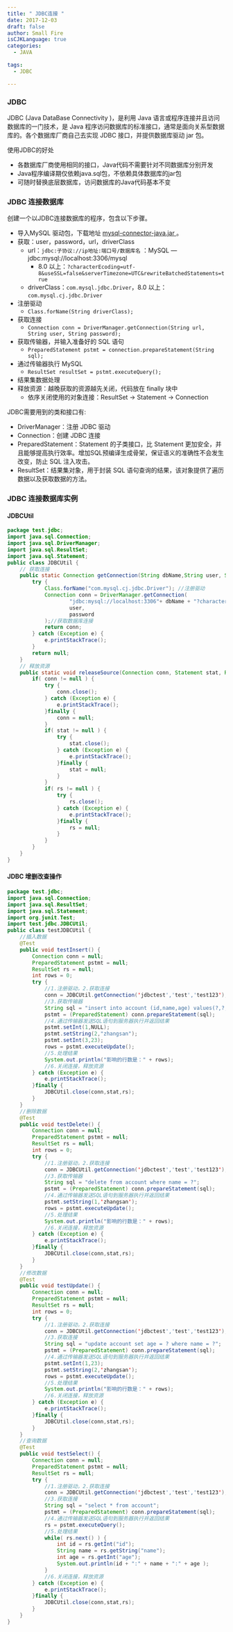 ```yaml
---
title: " JDBC连接 "
date: 2017-12-03
draft: false
author: Small Fire
isCJKLanguage: true
categories: 
  - JAVA

tags: 
  - JDBC

---
```


### JDBC 

JDBC (Java DataBase Connectivity )，是利用 Java 语言或程序连接并且访问数据库的一门技术，是 Java 程序访问数据库的标准接口，通常是面向关系型数据库的。各个数据库厂商自己去实现 JDBC 接口，并提供数据库驱动 jar 包。

使用JDBC的好处

- 各数据库厂商使用相同的接口，Java代码不需要针对不同数据库分别开发
- Java程序编译期仅依赖java.sql包，不依赖具体数据库的jar包
- 可随时替换底层数据库，访问数据库的Java代码基本不变

### JDBC 连接数据库

创建一个以JDBC连接数据库的程序，包含以下步骤。

- 导入MySQL 驱动包，下载地址 [mysql-connector-java.jar ](https://dev.mysql.com/downloads/connector/j/) 。
- 获取：user，password，url，driverClass
  - url：`jdbc:子协议://ip地址:端口号/数据库名` ：MySQL — jdbc:mysql://localhost:3306/mysql
    - 8.0 以上：`?characterEcoding=utf-8&useSSL=false&serverTimezone=UTC&rewriteBatchedStatements=true`
  - driverClass：`com.mysql.jdbc.Driver`，8.0 以上：`com.mysql.cj.jdbc.Driver`
- 注册驱动
  - `Class.forName(String driverClass);`
- 获取连接
  - `Connection conn = DriverManager.getConnection(String url, String user, String password);`
- 获取传输器，并输入准备好的 SQL 语句
  - `PreparedStatement pstmt = connection.prepareStatement(String sql);`
- 通过传输器执行 MySQL
  - `ResultSet resultSet = pstmt.executeQuery();`
- 结果集数据处理
- 释放资源：越晚获取的资源越先关闭，代码放在 finally 块中
  - 依序关闭使用的对象连接：ResultSet -> Statement -> Connection

JDBC需要用到的类和接口有:

- DriverManager：注册 JDBC 驱动
- Connection：创建 JDBC 连接
- PreparedStatement：Statement 的子类接口，比 Statement 更加安全，并且能够提高执行效率。增加SQL预编译生成骨架，保证语义的准确性不会发生改变，防止 SQL 注入攻击。
- ResultSet：结果集对象，用于封装 SQL 语句查询的结果，该对象提供了遍历数据以及获取数据的方法。 

### JDBC 连接数据库实例

#### JDBCUtil

```java
package test.jdbc;
import java.sql.Connection;
import java.sql.DriverManager;
import java.sql.ResultSet;
import java.sql.Statement;
public class JDBCUtil {
    // 获取连接
    public static Connection getConnection(String dbName,String user, String password) {
        try {
            Class.forName("com.mysql.cj.jdbc.Driver"); //注册驱动
            Connection conn = DriverManager.getConnection(
                    "jdbc:mysql://localhost:3306"+ dbName + "?characterEncoding=utf-8&serverTimezone=GMT%2B8&useServerPrepStms=true&cachePrepStms=true",
                    user,
                    password
            );//获取数据库连接
            return conn;
        } catch (Exception e) {
            e.printStackTrace();
        }
        return null;
    }
    // 释放资源
    public static void releaseSource(Connection conn, Statement stat, ResultSet rs) {
        if( conn != null ) {
            try {
                conn.close();
            } catch (Exception e) {
                e.printStackTrace();
            }finally {
                conn = null;
            }
            if( stat != null ) {
                try {
                    stat.close();
                } catch (Exception e) {
                    e.printStackTrace();
                }finally {
                    stat = null;
                }
            }
            if( rs != null ) {
                try {
                    rs.close();
                } catch (Exception e) {
                    e.printStackTrace();
                }finally {
                    rs = null;
                }
            }
        }
    }
}
```

#### JDBC 增删改查操作

```java
package test.jdbc;
import java.sql.Connection;
import java.sql.ResultSet;
import java.sql.Statement;
import org.junit.Test;
import test.jdbc.JDBCUtil;
public class testJDBCUtil {
    //插入数据
    @Test
    public void testInsert() {
        Connection conn = null;
        PreparedStatement pstmt = null;
        ResultSet rs = null;
        int rows = 0;
        try {
            //1.注册驱动，2.获取连接
            conn = JDBCUtil.getConnection('jdbctest','test','test123');
            //3.获取传输器
            String sql = "insert into account (id,name,age) values(?,?,?)";
            pstmt = (PreparedStatement) conn.prepareStatement(sql);
            //4.通过传输器发送SQL语句到服务器执行并返回结果
            pstmt.setInt(1,NULL);
            pstmt.setString(2,"zhangsan");
            pstmt.setInt(3,23);
            rows = pstmt.executeUpdate();
            //5.处理结果
            System.out.println("影响的行数是：" + rows);
            //6.关闭连接，释放资源
        } catch (Exception e) {
            e.printStackTrace();
        }finally {
            JDBCUtil.close(conn,stat,rs);
        }
    }
    //删除数据
    @Test
    public void testDelete() {
        Connection conn = null;
        PreparedStatement pstmt = null;
        ResultSet rs = null;
        int rows = 0;
        try {
            //1.注册驱动，2.获取连接
            conn = JDBCUtil.getConnection('jdbctest','test','test123');
            //3.获取传输器
            String sql = "delete from account where name = ?";
            pstmt = (PreparedStatement) conn.prepareStatement(sql);
            //4.通过传输器发送SQL语句到服务器执行并返回结果
            pstmt.setString(1,'zhangsan');
            rows = pstmt.executeUpdate();
            //5.处理结果
            System.out.println("影响的行数是：" + rows);
            //6.关闭连接，释放资源
        } catch (Exception e) {
            e.printStackTrace();
        }finally {
            JDBCUtil.close(conn,stat,rs);
        }
    }
    //修改数据
    @Test
    public void testUpdate() {
        Connection conn = null;
        PreparedStatement pstmt = null;
        ResultSet rs = null;
        int rows = 0;
        try {
            //1.注册驱动，2.获取连接
            conn = JDBCUtil.getConnection('jdbctest','test','test123');
            //3.获取连接
            String sql = "update account set age = ? where name = ?";
            pstmt = (PreparedStatement) conn.prepareStatement(sql);
            //4.通过传输器发送SQL语句到服务器执行并返回结果
            pstmt.setInt(1,23);
            pstmt.setString(2,'zhangsan');
            rows = pstmt.executeUpdate();
            //5.处理结果
            System.out.println("影响的行数是：" + rows);
            //6.关闭连接，释放资源
        } catch (Exception e) {
            e.printStackTrace();
        }finally {
            JDBCUtil.close(conn,stat,rs);
        }
    }
    //查询数据
    @Test
    public void testSelect() {
        Connection conn = null;
        PreparedStatement pstmt = null;
        ResultSet rs = null;
        try {
            //1.注册驱动，2.获取连接
            conn = JDBCUtil.getConnection('jdbctest','test','test123');
            //3.获取连接
            String sql = "select * from account";
            pstmt = (PreparedStatement) conn.prepareStatement(sql);
            //4.通过传输器发送SQL语句到服务器执行并返回结果
            rs = pstmt.executeQuery();
            //5.处理结果
            while( rs.next() ) {
                int id = rs.getInt("id");
                String name = rs.getString("name");
                int age = rs.getInt("age");
                System.out.println(id + ":" + name + ":" + age );
            }
            //6.关闭连接，释放资源
        } catch (Exception e) {
            e.printStackTrace();
        }finally {
            JDBCUtil.close(conn,stat,rs);
        }
    }     
}
```

